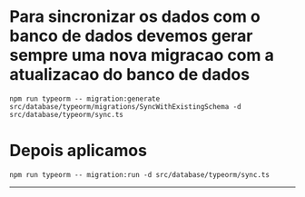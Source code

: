 # Para sincronizar os dados com o banco de dados devemos gerar sempre uma nova migracao com a atualizacao do banco de dados

```
npm run typeorm -- migration:generate src/database/typeorm/migrations/SyncWithExistingSchema -d src/database/typeorm/sync.ts
```

# Depois aplicamos 

```
npm run typeorm -- migration:run -d src/database/typeorm/sync.ts
```

---

